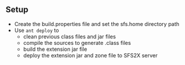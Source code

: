 Setup
-----

- Create the build.properties file and set the sfs.home directory path
- Use `ant deploy` to
    - clean previous class files and jar files
    - compile the sources to generate .class files
    - build the extension jar file
    - deploy the extension jar and zone file to SFS2X server
